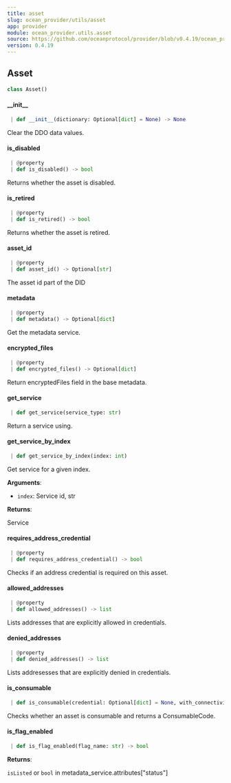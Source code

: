 ```yaml
---
title: asset
slug: ocean_provider/utils/asset
app: provider
module: ocean_provider.utils.asset
source: https://github.com/oceanprotocol/provider/blob/v0.4.19/ocean_provider/utils/asset.py
version: 0.4.19
---
```

## Asset

```python
class Asset()
```

#### \_\_init\_\_

```python
 | def __init__(dictionary: Optional[dict] = None) -> None
```

Clear the DDO data values.

#### is\_disabled

```python
 | @property
 | def is_disabled() -> bool
```

Returns whether the asset is disabled.

#### is\_retired

```python
 | @property
 | def is_retired() -> bool
```

Returns whether the asset is retired.

#### asset\_id

```python
 | @property
 | def asset_id() -> Optional[str]
```

The asset id part of the DID

#### metadata

```python
 | @property
 | def metadata() -> Optional[dict]
```

Get the metadata service.

#### encrypted\_files

```python
 | @property
 | def encrypted_files() -> Optional[dict]
```

Return encryptedFiles field in the base metadata.

#### get\_service

```python
 | def get_service(service_type: str)
```

Return a service using.

#### get\_service\_by\_index

```python
 | def get_service_by_index(index: int)
```

Get service for a given index.

**Arguments**:

- `index`: Service id, str

**Returns**:

Service

#### requires\_address\_credential

```python
 | @property
 | def requires_address_credential() -> bool
```

Checks if an address credential is required on this asset.

#### allowed\_addresses

```python
 | @property
 | def allowed_addresses() -> list
```

Lists addresses that are explicitly allowed in credentials.

#### denied\_addresses

```python
 | @property
 | def denied_addresses() -> list
```

Lists addresesses that are explicitly denied in credentials.

#### is\_consumable

```python
 | def is_consumable(credential: Optional[dict] = None, with_connectivity_check: bool = True, provider_uri: Optional[str] = None) -> ConsumableCodes
```

Checks whether an asset is consumable and returns a ConsumableCode.

#### is\_flag\_enabled

```python
 | def is_flag_enabled(flag_name: str) -> bool
```

**Returns**:

`isListed` or `bool` in metadata_service.attributes["status"]

